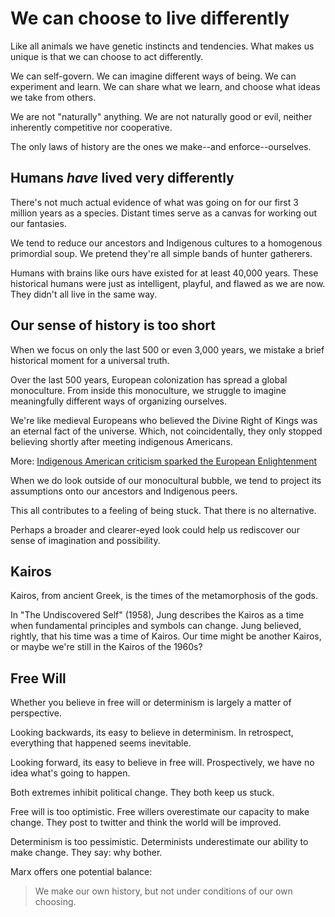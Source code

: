 # We can choose to live differently

Like all animals we have genetic instincts and tendencies.
What makes us unique is that we can choose to act differently.

We can self-govern.
We can imagine different ways of being.
We can experiment and learn.
We can share what we learn, and choose what ideas we take from others.

We are not "naturally" anything.
We are not naturally good or evil, neither inherently competitive nor cooperative.

The only laws of history are the ones we make--and enforce--ourselves.

## Humans *have* lived very differently

There's not much actual evidence of what was going on for our first 3 million years as a species.
Distant times serve as a canvas for working out our fantasies.

We tend to reduce our ancestors and Indigenous cultures to a homogenous primordial soup.
We pretend they're all simple bands of hunter gatherers.

Humans with brains like ours have existed for at least 40,000 years.
These historical humans were just as intelligent, playful, and flawed as we are now.
They didn't all live in the same way.

## Our sense of history is too short

When we focus on only the last 500 or even 3,000 years, we mistake a brief historical moment for a universal truth.

Over the last 500 years, European colonization has spread a global monoculture.
From inside this monoculture, we struggle to imagine meaningfully different ways of organizing ourselves.

We're like medieval Europeans who believed the Divine Right of Kings was an eternal fact of the universe.
Which, not coincidentally, they only stopped believing shortly after meeting indigenous Americans.

More: [Indigenous American criticism sparked the European Enlightenment](enlightenment.md)

When we do look outside of our monocultural bubble, we tend to project its assumptions onto our ancestors and Indigenous peers.

This all contributes to a feeling of being stuck.
That there is no alternative.

Perhaps a broader and clearer-eyed look could help us rediscover our sense of imagination and possibility.

## Kairos

Kairos, from ancient Greek, is the times of the metamorphosis of the gods.

In "The Undiscovered Self" (1958), Jung describes the Kairos as a time when fundamental principles and symbols can change.
Jung believed, rightly, that his time was a time of Kairos.
Our time might be another Kairos, or maybe we're still in the Kairos of the 1960s?

## Free Will

Whether you believe in free will or determinism is largely a matter of perspective.

Looking backwards, its easy to believe in determinism.
In retrospect, everything that happened seems inevitable.

Looking forward, its easy to believe in free will.
Prospectively, we have no idea what's going to happen.

Both extremes inhibit political change.
They both keep us stuck.

Free will is too optimistic.
Free willers overestimate our capacity to make change.
They post to twitter and think the world will be improved.

Determinism is too pessimistic.
Determinists underestimate our ability to make change.
They say: why bother.

Marx offers one potential balance:

> We make our own history, but not under conditions of our own choosing.
